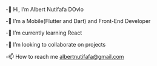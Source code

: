 -👋 Hi, I’m Albert Nutifafa DOvlo

-👀 I’m a Mobile(Flutter and Dart) and Front-End Developer

-🌱 I’m currently learning React

-💞️ I’m looking to collaborate on projects

-📫 How to reach me albertnutifafa@gmail.com


<!--
**alb1nut/alb1nut** is a ✨ _special_ ✨ repository because its `README.md` (this file) appears on your GitHub profile.

Here are some ideas to get you started:

- 🔭 I’m currently working on ...
- 🌱 I’m currently learning ...
- 👯 I’m looking to collaborate on ...
- 🤔 I’m looking for help with ...
- 💬 Ask me about ...
- 📫 How to reach me: ...
- 😄 Pronouns: ...
- ⚡ Fun fact: ...
-->
